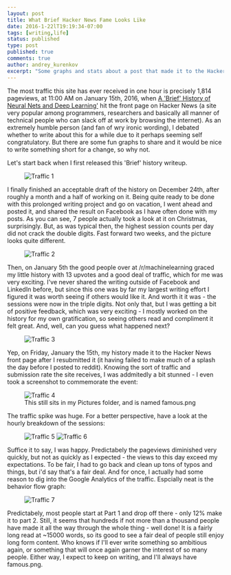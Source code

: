 ```yaml
---
layout: post
title: What Brief Hacker News Fame Looks Like
date: 2016-1-22lT19:19:34-07:00
tags: [writing,life]
status: published
type: post
published: true
comments: true
author: andrey_kurenkov
excerpt: "Some graphs and stats about a post that made it to the Hacker News front page"
---
```

The most traffic this site has ever received in one hour is precisely 1,814 pageviews, at 11:00 AM on January 15th, 2016, when [A 'Brief' History of Neural Nets and Deep Learning'](http://www.andreykurenkov.com/writing/a-brief-history-of-neural-nets-and-deep-learning/) hit the front page on Hacker News (a site very popular among programmers, researchers and basically all manner of technical people who can slack off at work by browsing the internet). As an extremely humble person (and fan of wry ironic wording), I debated whether to write about this for a while due to it perhaps seeming self congratulatory. But there are some fun graphs to share and it would be nice to write something short for a change, so why not.

Let's start back when I first released this 'Brief' history writeup. 

<figure>
    <img class="postimage" src="{{ site.url }}/writing/images/2016-1-21-what-brief-hacker-news-fame-looks-like/1-traffic.png" alt="Traffic 1"/>     
</figure>

I finally finished an acceptable draft of the history on December 24th, after roughly a month and a half of working on it. Being quite ready to be done with this prolonged writing project and go on vacation, I went ahead and posted it, and shared the result on Facebook as I have often done with my posts. As you can see, 7 people actually took a look at it on Christmas, surprisingly. But, as was typical then, the highest session counts per day did not crack the double digits. Fast forward two weeks, and the picture looks quite different.

<figure>
    <img class="postimage" src="{{ site.url }}/writing/images/2016-1-21-what-brief-hacker-news-fame-looks-like/2-traffic.png" alt="Traffic 2"/>   
</figure>

Then, on January 5th the good people over at /r/machinelearning graced my little history with 13 upvotes and a good deal of traffic, which for me was very exciting. I've never shared the writing outside of Facebook and LinkedIn before, but since this one was by far my largest writing effort I figured it was worth seeing if others would like it. And worth it it was - the sessions were now in the triple digits. Not only that, but I was getting a bit of positive feedback, which was very exciting - I mostly worked on the history for my own gratification, so seeing others read and compliment it felt great. And, well, can you guess what happened next? 

<figure>
    <img class="postimage" src="{{ site.url }}/writing/images/2016-1-21-what-brief-hacker-news-fame-looks-like/3-traffic.png" alt="Traffic 3"/>   
</figure>

Yep, on Friday, January the 15th, my history made it to the Hacker News front page after I resubmitted it (it having failed to make much of a splash the day before I posted to reddit). Knowing the sort of traffic and submission rate the site receives, I was addmitedly a bit stunned - I even took a screenshot to commemorate the event:

<figure>
    <img class="postimagesmall" src="{{ site.url }}/writing/images/2016-1-21-what-brief-hacker-news-fame-looks-like/4-famous.png" alt="Traffic 4"/> 
    <figcaption>This still sits in my Pictures folder, and is named famous.png</figcaption>
</figure>

The traffic spike was huge. For a better perspective, have a look at the hourly breakdown of the sessions:

<figure>
    <img class="postimage" src="{{ site.url }}/writing/images/2016-1-21-what-brief-hacker-news-fame-looks-like/5-traffic.png" alt="Traffic 5"/>   
    <img class="postimage" src="{{ site.url }}/writing/images/2016-1-21-what-brief-hacker-news-fame-looks-like/6-traffic.png" alt="Traffic 6"/>   
</figure>

Suffice it to say, I was happy. Predictabely the pageviews diminished very quickly, but not as quickly as I expected - the views to this day exceed my expectations. To be fair, I had to go back and clean up tons of typos and things, but i'd say that's a fair deal. And for once, I actually had some reason to dig into the Google Analytics of the traffic. Espcially neat is the behavior flow graph:

<figure>
    <img class="postimage" src="{{ site.url }}/writing/images/2016-1-21-what-brief-hacker-news-fame-looks-like/7-traffic.png" alt="Traffic 7"/>   
</figure>

Predictabely, most people start at Part 1 and drop off there - only 12% make it to part 2. Still, it seems that hundreds if not more than a thousand people have made it all the way through the whole thing - well done! It is a fairly long read at ~15000 words, so its good to see a fair deal of people still enjoy long form content. Who knows if I'll ever write something so ambitious again, or something that will once again garner the interest of so many people. Either way, I expect to keep on writing, and I'll always have famous.png.
